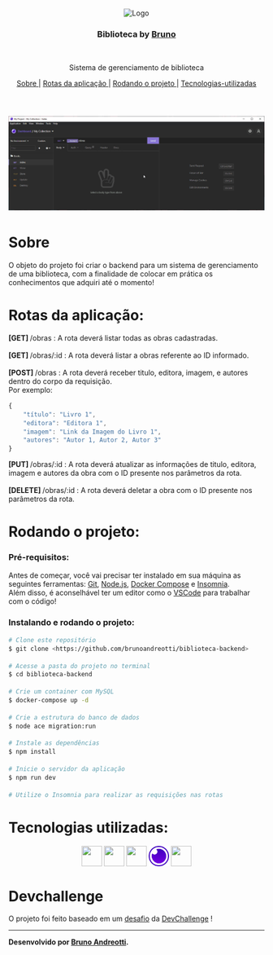 <br />
<p align="center">
    <img src="https://i.pinimg.com/originals/dd/64/da/dd64da585bc57cb05e5fd4d8ce873f57.png" alt="Logo" width="200">

  <h3 align="center">Biblioteca by <a href="https://github.com/brunoandreotti">Bruno</a></h3>
 <br />
  <p align="center">
     Sistema de gerenciamento de biblioteca
      <p align="center">
  <a href="#sobre"> Sobre </a> |
  <a href="#rotas-da-aplicação"> Rotas da aplicação </a> |
  <a href="#rodando-o-projeto"> Rodando o projeto </a> |
  <a href="#tecnologias-utilizadas"> Tecnologias-utilizadas </a>
       <br />
    <br />
    <h1 align="center">
    <img src="./readme/biblioteca.gif" alt="gif-readme">
 </h1>
  </p>
</p>


# Sobre
O objeto do projeto foi criar o backend para um sistema de gerenciamento de uma biblioteca, com a finalidade de colocar em prática os conhecimentos que adquiri até o momento!


# Rotas da aplicação:
<b>[GET] </b> /obras : A rota deverá listar todas as obras cadastradas.<br><br>
<b>[GET] </b> /obras/:id : A rota deverá listar a obras referente ao ID informado.<br><br>
<b>[POST] </b> /obras :  A rota deverá receber titulo, editora, imagem, e autores dentro do corpo da requisição.<br>Por exemplo:<br>
```javascript
{
	"título": "Livro 1",
	"editora": "Editora 1",
	"imagem": "Link da Imagem do Livro 1",
	"autores": "Autor 1, Autor 2, Autor 3"
}
```
<b>[PUT] </b> /obras/:id : A rota deverá atualizar as informações de titulo, editora, imagem e autores da obra com o ID presente nos parâmetros da rota.<br><br>
<b>[DELETE] </b> /obras/:id : A rota deverá deletar a obra com o ID presente nos parâmetros da rota.<br>

# Rodando o projeto:

### Pré-requisitos:
Antes de começar, você vai precisar ter instalado em sua máquina as seguintes ferramentas:
[Git](https://git-scm.com), [Node.js](https://nodejs.org/en/), [Docker Compose](https://docs.docker.com/compose/install) e [Insomnia](https://insomnia.rest/download). <br> Além disso, é aconselhável ter um editor como o [VSCode](https://code.visualstudio.com/) para trabalhar com o código!

### Instalando e rodando o projeto:

```bash
# Clone este repositório
$ git clone <https://github.com/brunoandreotti/biblioteca-backend>

# Acesse a pasta do projeto no terminal
$ cd biblioteca-backend

# Crie um container com MySQL
$ docker-compose up -d

# Crie a estrutura do banco de dados
$ node ace migration:run

# Instale as dependências
$ npm install

# Inicie o servidor da aplicação
$ npm run dev

# Utilize o Insomnia para realizar as requisições nas rotas

```


# Tecnologias utilizadas: 
<p align="center">
<a href="https://nodejs.org/en/"><img src="https://cdn.jsdelivr.net/gh/devicons/devicon/icons/nodejs/nodejs-original.svg" height="40" width="40" /></a> <a href="https://adonisjs.com"><img src="https://cdn.jsdelivr.net/gh/devicons/devicon/icons/adonisjs/adonisjs-original.svg" height="40" width="40" /></a> <a href="https://www.typescriptlang.org"><img src="https://cdn.jsdelivr.net/gh/devicons/devicon/icons/typescript/typescript-original.svg" height="40" width="40" /></a> <a href="https://insomnia.rest/download"><img src="./readme/insomnia.svg" height="40" width="40" /></a> <a href="https://insomnia.rest/download"><img src="https://cdn.jsdelivr.net/gh/devicons/devicon/icons/docker/docker-original.svg" height="40" width="40" /></a>
</p>


# Devchallenge
O projeto foi feito baseado em um <a href="https://github.com/devchallenge-io/biblioteca-backend">desafio</a> da <a href="https://devchallenge.now.sh/"> DevChallenge</a> !

---
**Desenvolvido  por [Bruno Andreotti](https://github.com/brunoandreotti).** 

